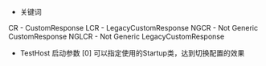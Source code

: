 ﻿- 关键词

CR - CustomResponse
LCR - LegacyCustomResponse
NGCR - Not Generic CustomResponse
NGLCR - Not Generic LegacyCustomResponse

- TestHost
启动参数 [0] 可以指定使用的Startup类，达到切换配置的效果
